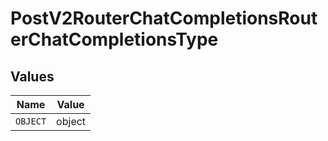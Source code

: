 # PostV2RouterChatCompletionsRouterChatCompletionsType


## Values

| Name     | Value    |
| -------- | -------- |
| `OBJECT` | object   |